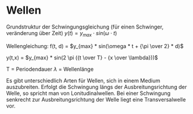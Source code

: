 # Wellen

Grundstruktur der Schwingungsgleichung (für einen Schwinger, veränderung über Zeit)
$y(t) = y_{max} \cdot sin(\omega \cdot t)$

Wellengleichung:
f(t, d) = $y_{max} * sin(\omega * t + {\pi \over 2} * d)$

y(t,x) = $y_{max} * sin(2 \pi ({t \over T} - {x \over \lambda}))$

T = Periodendauer
$\lambda$ = Wellenlänge

Es gibt unterschiedlich Arten für Wellen, sich in einem Medium auszubreiten. Erfolgt die Schwingung längs der Ausbreitungsrichtung der Welle, so spricht man von Lonitudinalwellen. Bei einer Schwingung senkrecht zur Ausbreitungsrichtung der Welle liegt eine Transversalwelle vor.